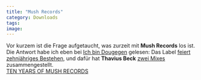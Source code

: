 ```yaml
---
title: "Mush Records"
category: Downloads
tags: 
image: 
---
```


Vor kurzem ist die Frage aufgetaucht, was zurzeit mit **Mush Records** los ist. Die Antwort habe ich eben bei [Ich bin Dougegen](http://dougegen.wordpress.com/) gelesen: Das Label [feiert zehnjähriges Bestehen](http://dougegen.wordpress.com/2009/01/02/10-jahre-mush-records/), und dafür hat **Thavius Beck** [zwei Mixes](http://www.mushrecords.com/mush_records_update/081230_SMB.html) zusammengestellt.  
[TEN YEARS OF MUSH RECORDS](http://www.mushrecords.com/mush_records_update/081230_SMB.html)